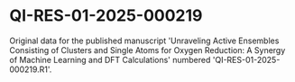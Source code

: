 # QI-RES-01-2025-000219
Original data for the published manuscript 'Unraveling Active Ensembles Consisting of Clusters and Single Atoms for Oxygen Reduction: A Synergy of Machine Learning and DFT Calculations' numbered 'QI-RES-01-2025-000219.R1'.
